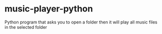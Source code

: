 # music-player-python
Python program that asks you to open a folder then it will play all music files in the selected folder
